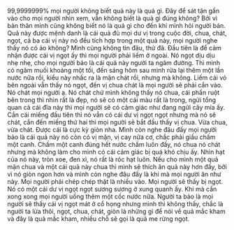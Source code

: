 99,9999999% mọi người không biết quả này là quả gì. Đây để sát tận gần vào cho mọi người nhìn xem, vẫn không biết là quả gì đúng không? Bởi vì bản thân mình cũng không biết nó là quả gì cho đến khi mình hỏi người bán. Quả này được mệnh danh là cái quả đủ mọi dư vị trong cuộc đời, chua, chát, ngọt, cả ba cái vị này nó đều tích hợp trong một quả này, mọi người nghe thấy nó có ảo không? Mình cũng không tin đâu, thử đã. Đầu tiên là để cảm nhận được cái vị ngọt ấy thì mọi người phải liếm ở ngoài. Nó ngọt dịu dịu nhẹ nhẹ, cho mọi người bảo là cái quả này người ta ngâm đường. Thì mình có ngâm muối khoảng một tối, đến sáng hôm sau mình rửa lại thêm một lần nước nữa rồi, kiểu này nhấc ra là mặn chát rồi, nhưng mà không. Liếm cái vỏ bên ngoài vẫn thấy nó ngọt, đến vị chua chát là mọi người sẽ phải cắn vào. Nó chát mọi người ạ. Nó chát chứ mình không thấy nó chua, cái phần ruột bên trong thì nhìn rất là đẹp, nó sẽ có một cái màu rất là trong, ngửi tổng quan cả cái đĩa này thì mọi người sẽ có cảm giác như đang ngửi cây mía ấy. Cắn cái miếng đầu tiên thì nó vẫn có cái dư vị ngọt ngọt nhưng mà nó sẽ chát, cắn đến miếng thứ hai thì mọi người sẽ bắt đầu thấy vị chua. Vừa chua, vừa chát. Được cái là cực kỳ giòn nha. Mình còn nghe đâu đấy mọi người bảo là cái quả này nó còn có vị mặn, vị cay nữa cơ, chắc phải giấu chấm một canh. Chấm một canh đúng hết nước chấm luôn đấy, nó chua nó chát nhưng mà không làm cho mình có cái cảm giác bị quá khó chịu ấy. Nhìn hạt của nó này, tròn xoe, đen xì, nó rất là róc hạt luôn. Nếu cho mình một quả mận chua và một cái quả này chua thì mình sẽ thích ăn quả này hơn đấy, bởi vì nó giòn ngon hơn và mình còn nghe đâu đấy là khi mà mọi người ăn như này. Mọi người phải chép chép thật là nhiều vào. Mọi người sẽ thấy bị ngọt. Nó có một cái dư vị ngọt ngọt sương sương ở xung quanh ấy. Khi mà cắn xong xong mọi người uống thêm một cốc nước nữa. Người ta bảo là mọi người sẽ thấy cái vị ngọt mát ở cổ họng nhưng mình thì không thấy, chắc là người ta lừa thôi, ngọt, chua, chát, giòn là những gì để nói về quả mắc kham và đây là quả mắc kham, nhiều chỗ sẽ gọi là quả me rừng ngọt.
